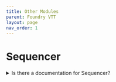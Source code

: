 ```yaml
---
title: Other Modules
parent: Foundry VTT
layout: page
nav_order: 1
---
```

# Sequencer

<details markdown="block">
<summary>Is there a documentation for Sequencer?</summary>

> _Yes! Here is the link to the [Sequencer wiki](https://fantasycomputer.works/FoundryVTT-Sequencer/#/)_

</details>